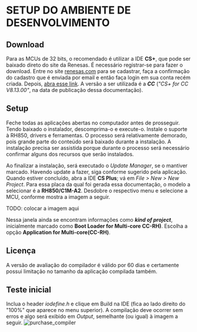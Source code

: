 # SETUP DO AMBIENTE DE DESENVOLVIMENTO

## Download
Para as MCUs de 32 bits, o recomendado é utilizar a IDE **CS+**, que pode ser baixado direto do site da Renesas. É necessário registrar-se para fazer o download. Entre no site [renesas.com](https://www.renesas.com) para se cadastrar, faça a confirmação do cadastro que é enviada por email e então faça login em sua conta recém criada. Depois, [abra esse link](https://www.renesas.com/en/software-tool/cs). A versão a ser utilizada é a ***CC*** (*"CS+ for CC V8.13.00"*, na data de publicação dessa documentação).

## Setup
Feche todas as aplicações abertas no computador antes de prosseguir.
Tendo baixado o instalador, descomprima-o e execute-o. Instale o suporte à RH850, drivers e ferramentas. O processo será relativamente demorado, pois grande parte do conteúdo será baixado durante a instalação.
A instalação precisa ser assistida porque durante o processo será necessário confirmar alguns dos recursos que serão instalados.

Ao finalizar a instalação, será executado o _Update Manager_, se o mantiver marcado. Havendo update a fazer, siga conforme sugerido pela aplicação. Quando estiver concluído, abra a IDE **CS Plus**; vá em _File > New > New Project_. Para essa placa da qual foi gerada essa documentação, o modelo a selecionar é a **RH850/C1M-A2**. Desdobre o respectivo menu e selecione a MCU, conforme mostra a imagem a seguir.

TODO: colocar a imagem aqui

Nessa janela ainda se encontram informações como ***kind of project***, inicialmente marcado como **Boot Loader for Multi-core CC-RH)**. Escolha a opção **Application for Multi-core(CC-RH)**.

## Licença
A versão de avaliação do compilador é válido por 60 dias e certamente possui limitação no tamanho da aplicação compilada também.

## Teste inicial
Inclua o header _iodefine.h_ e clique em Build na IDE (fica ao lado direito do "100%" que aparece no menu superior). A compilação deve ocorrer sem erros e algo será exibido em _Output_, semelhante (ou igual) à imagem a seguir.
![purchase_compiler](https://github.com/user-attachments/assets/d5def4d4-7db8-455f-ba1f-53de7317565b)
